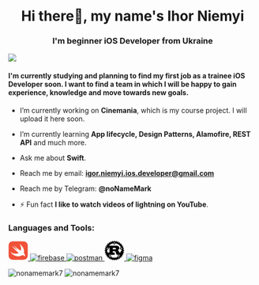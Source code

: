 <h1 align="center">Hi there👋, my name's Ihor Niemyi</h1>
<h3 align="center">I'm beginner iOS Developer from Ukraine</h3>

<div style="display: flex; justify-content: center;">
  <img src="https://external-content.duckduckgo.com/iu/?u=https%3A%2F%2Fc.tenor.com%2FGfSX-u7VGM4AAAAC%2Fcoding.gif&f=1&nofb=1&ipt=362690c4b69bf6c90eb663c8b859638541ed07a38f081731727bcea34d332867&ipo=images" style="width: 100%;" />
</div>


<h4 align="left">I'm currently studying and planning to find my first job as a trainee iOS Developer soon. I want to find a team in which I will be happy to gain experience, knowledge and move towards new goals.</h4>

  
-  I’m currently working on **Cinemania**, which is my course project. I will upload it here soon.

-  I’m currently learning **App lifecycle, Design Patterns, Alamofire, REST API** and much more.

-  Ask me about **Swift**.

-  Reach me by email: **igor.niemyi.ios.developer@gmail.com**
  
-  Reach me by Telegram: **@noNameMark**

- ⚡ Fun fact **I like to watch videos of lightning on YouTube**.


<h3 align="left">Languages and Tools:</h3>
<p align="left"> <a href="https://developer.apple.com/swift/" target="_blank" rel="noreferrer"> <img src="https://raw.githubusercontent.com/devicons/devicon/master/icons/swift/swift-original.svg" alt="swift" width="40" height="40"/> </a> <a href="https://firebase.google.com/" target="_blank" rel="noreferrer"> <img src="https://www.vectorlogo.zone/logos/firebase/firebase-icon.svg" alt="firebase" width="40" height="40"/> </a> <a href="https://postman.com" target="_blank" rel="noreferrer"> <img src="https://www.vectorlogo.zone/logos/getpostman/getpostman-icon.svg" alt="postman" width="40" height="40"/> </a> <a href="https://www.rust-lang.org" target="_blank" rel="noreferrer"> <img src="https://raw.githubusercontent.com/devicons/devicon/master/icons/rust/rust-plain.svg" alt="rust" width="40" height="40"/> </a> <a href="https://www.figma.com/" target="_blank" rel="noreferrer"> <img src="https://www.vectorlogo.zone/logos/figma/figma-icon.svg" alt="figma" width="40" height="40"/> </a> </p>


<div style="display: inline-block;">
  <img src="https://github-readme-stats.vercel.app/api?username=nonamemark7&show_icons=true&locale=en" alt="nonamemark7" />
</div>

<div style="display: inline-block;">
  <img src="https://github-readme-stats.vercel.app/api/top-langs?username=nonamemark7&show_icons=true&locale=en&layout=compact" alt="nonamemark7" />
</div>
